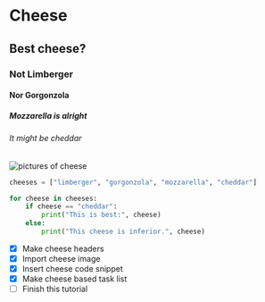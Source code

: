 # Cheese

## Best cheese?

### Not Limberger

#### Nor Gorgonzola

##### Mozzarella is alright

###### It might be cheddar

![pictures of cheese](https://www.foodandwine.com/thmb/amerWhNZF3BvZCpHvHtesEjU3q4=/750x0/filters:no_upscale():max_bytes(150000):strip_icc():format(webp)/types-of-cheese-chefs-always-have-in-their-fridge-FT-BLOG0122-f4ff1613b1b14b09ad0b6c0734a59781.jpg)

``` python
cheeses = ["limberger", "gorgonzola", "mozzarella", "cheddar"]

for cheese in cheeses:
    if cheese == "cheddar":
        print("This is best:", cheese)
    else:
        print("This cheese is inferior.", cheese)
```

- [x] Make cheese headers
- [x] Import cheese image
- [x] Insert cheese code snippet
- [x] Make cheese based task list
- [ ] Finish this tutorial
